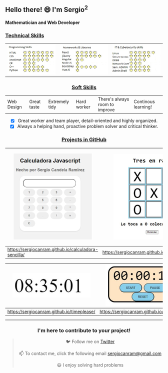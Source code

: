  ## Hello there! 😄 I'm Sergio<sup>2</sup>

 #### Mathematician and Web Developer 

 ### <u> Technical Skills </u>

<table>
  <tr>
    <td><img src="skills1.jpg" alt="probando"></td>
    <td><img src="skills2.jpg" alt="probando"></td>
    <td><img src="skills3.jpg" alt="probando"></td>
  </tr>
</table>

<center>
 
 ### <u> Soft Skills </u>
 <table>
  <tr>   
    <td>    
Web Design
   <td>
Great taste
   <td>
Extremely tidy
    <td>    
Hard worker
   <td>
There's always room to improve 
   <td>
Continous learning! 
   </tr>
</table>


- [x] Great worker and team player, detail-oriented and highly organized.
- [x] Always a helping hand, proactive problem solver and critical thinker.

 ### <u> Projects in GitHub </u>

| <img width="250" src="02-SimpleCalculator.JPG"> |   <img width="250" src="03-SimpleTicTacToe.JPG">   |  <img width="250" src="04-Snakey.jpg">| 
|--------------|--------------|--------------|
| https://sergiocanram.github.io/calculadora-sencilla/|  https://sergiocanram.github.io/tictactoe3enraya/|  https://sergiocanram.github.io/snakey/|

|  <img width="250" src="00-SimpleWatch.JPG"> |   <img width="250" src="01-SimpleTimer.JPG">   |
|--------------|--------------|
| https://sergiocanram.github.io/timeplease/| https://sergiocanram.github.io/simpleTimer/|








 


---  
 ### I'm here to contribute to your project!


> 🐦 Follow me on [Twitter](https://twitter.com/SergioCanRam)
> 
> 📫 To contact me, click the following email <sergiocanram@gmail.com>
>
> 😃 I enjoy solving hard problems


